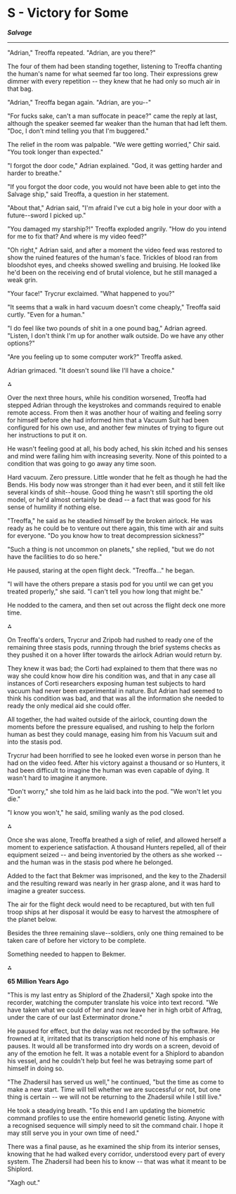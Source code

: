 # S - Victory for Some
***Salvage***

---

"Adrian," Treoffa repeated. "Adrian, are you there?"

The four of them had been standing together, listening to Treoffa
chanting the human\'s name for what seemed far too long. Their
expressions grew dimmer with every repetition -- they knew that he had
only so much air in that bag.

"Adrian," Treoffa began again. "Adrian, are you--"

"For fucks sake, can\'t a man suffocate in peace?" came the reply at
last, although the speaker seemed far weaker than the human that had
left them. "Doc, I don\'t mind telling you that I\'m buggered."

The relief in the room was palpable. "We were getting worried," Chir
said. "You took longer than expected."

"I forgot the door code," Adrian explained. "God, it was getting harder
and harder to breathe."

"If you forgot the door code, you would not have been able to get into
the Salvage ship," said Treoffa, a question in her statement.

"About that," Adrian said, "I\'m afraid I\'ve cut a big hole in your
door with a future--sword I picked up."

"You damaged my starship?!" Treoffa exploded angrily. "How do you intend
for me to fix that? And where is my video feed?"

"Oh right," Adrian said, and after a moment the video feed was restored
to show the ruined features of the human\'s face. Trickles of blood ran
from bloodshot eyes, and cheeks showed swelling and bruising. He looked
like he\'d been on the receiving end of brutal violence, but he still
managed a weak grin.

"Your face!" Trycrur exclaimed. "What happened to you?"

"It seems that a walk in hard vacuum doesn\'t come cheaply," Treoffa
said curtly. "Even for a human."

"I do feel like two pounds of shit in a one pound bag," Adrian agreed.
"Listen, I don\'t think I\'m up for another walk outside. Do we have any
other options?"

"Are you feeling up to some computer work?" Treoffa asked.

Adrian grimaced. "It doesn\'t sound like I\'ll have a choice."

⁂

Over the next three hours, while his condition worsened, Treoffa had
stepped Adrian through the keystrokes and commands required to enable
remote access. From then it was another hour of waiting and feeling
sorry for himself before she had informed him that a Vacuum Suit had
been configured for his own use, and another few minutes of trying to
figure out her instructions to put it on.

He wasn\'t feeling good at all, his body ached, his skin itched and his
senses and mind were failing him with increasing severity. None of this
pointed to a condition that was going to go away any time soon.

Hard vacuum. Zero pressure. Little wonder that he felt as though he had
the Bends. His body now was stronger than it had ever been, and it still
felt like several kinds of shit--house. Good thing he wasn\'t still
sporting the old model, or he\'d almost certainly be dead -- a fact that
was good for his sense of humility if nothing else.

"Treoffa," he said as he steadied himself by the broken airlock. He was
ready as he could be to venture out there again, this time with air and
suits for everyone. "Do you know how to treat decompression sickness?"

"Such a thing is not uncommon on planets," she replied, "but we do not
have the facilities to do so here."

He paused, staring at the open flight deck. "Treoffa..." he began.

"I will have the others prepare a stasis pod for you until we can get
you treated properly," she said. "I can\'t tell you how long that might
be."

He nodded to the camera, and then set out across the flight deck one
more time.

⁂

On Treoffa\'s orders, Trycrur and Zripob had rushed to ready one of the
remaining three stasis pods, running through the brief systems checks as
they pushed it on a hover lifter towards the airlock Adrian would return
by.

They knew it was bad; the Corti had explained to them that there was no
way she could know how dire his condition was, and that in any case all
instances of Corti researchers exposing human test subjects to hard
vacuum had never been experimental in nature. But Adrian had seemed to
think his condition was bad, and that was all the information she needed
to ready the only medical aid she could offer.

All together, the had waited outside of the airlock, counting down the
moments before the pressure equalised, and rushing to help the forlorn
human as best they could manage, easing him from his Vacuum suit and
into the stasis pod.

Trycrur had been horrified to see he looked even worse in person than he
had on the video feed. After his victory against a thousand or so
Hunters, it had been difficult to imagine the human was even capable of
dying. It wasn\'t hard to imagine it anymore.

"Don\'t worry," she told him as he laid back into the pod. "We won\'t
let you die."

"I know you won\'t," he said, smiling wanly as the pod closed.

⁂

Once she was alone, Treoffa breathed a sigh of relief, and allowed
herself a moment to experience satisfaction. A thousand Hunters
repelled, all of their equipment seized -- and being inventoried by the
others as she worked -- and the human was in the stasis pod where he
belonged.

Added to the fact that Bekmer was imprisoned, and the key to the
Zhadersil and the resulting reward was nearly in her grasp alone, and it
was hard to imagine a greater success.

The air for the flight deck would need to be recaptured, but with ten
full troop ships at her disposal it would be easy to harvest the
atmosphere of the planet below.

Besides the three remaining slave--soldiers, only one thing remained to
be taken care of before her victory to be complete.

Something needed to happen to Bekmer.

⁂

**65 Million Years Ago**

"This is my last entry as Shiplord of the Zhadersil," Xagh spoke into
the recorder, watching the computer translate his voice into text
record. "We have taken what we could of her and now leave her in high
orbit of Affrag, under the care of our last Exterminator drone."

He paused for effect, but the delay was not recorded by the software. He
frowned at it, irritated that its transcription held none of his
emphasis or pauses. It would all be transformed into dry words on a
screen, devoid of any of the emotion he felt. It was a notable event for
a Shiplord to abandon his vessel, and he couldn\'t help but feel he was
betraying some part of himself in doing so.

"The Zhadersil has served us well," he continued, "but the time as come
to make a new start. Time will tell whether we are successful or not,
but one thing is certain -- we will not be returning to the Zhadersil
while I still live."

He took a steadying breath. "To this end I am updating the biometric
command profiles to use the entire homeworld genetic listing. Anyone
with a recognised sequence will simply need to sit the command chair. I
hope it may still serve you in your own time of need."

There was a final pause, as he examined the ship from its interior
senses, knowing that he had walked every corridor, understood every part
of every system. The Zhadersil had been his to know -- that was what it
meant to be Shiplord.

"Xagh out."


